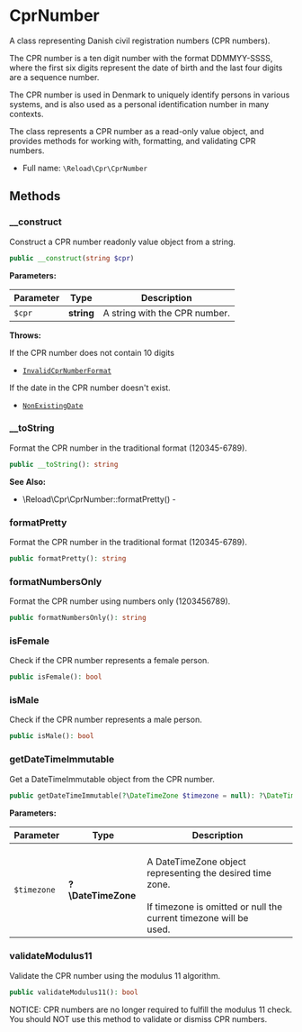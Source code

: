 
# CprNumber

A class representing Danish civil registration numbers (CPR
numbers).

The CPR number is a ten digit number with the format DDMMYY-SSSS, where
the first six digits represent the date of birth and the last four digits
are a sequence number.

The CPR number is used in Denmark to uniquely identify persons in
various systems, and is also used as a personal identification number
in many contexts.

The class represents a CPR number as a read-only value object, and
provides methods for working with, formatting, and validating CPR
numbers.

* Full name: `\Reload\Cpr\CprNumber`

## Methods

### __construct

Construct a CPR number readonly value object from a string.

```php
public __construct(string $cpr)
```

**Parameters:**

| Parameter | Type | Description |
|-----------|------|-------------|
| `$cpr` | **string** | A string with the CPR number. |

**Throws:**
<p>If the CPR number does not
contain 10 digits</p>

- [`InvalidCprNumberFormat`](./Exception/InvalidCprNumberFormat.md)
<p>If the date in the CPR number doesn't
exist.</p>

- [`NonExistingDate`](./Exception/NonExistingDate.md)

### __toString

Format the CPR number in the traditional format (120345-6789).

```php
public __toString(): string
```

**See Also:**

* \Reload\Cpr\CprNumber::formatPretty() - 

### formatPretty

Format the CPR number in the traditional format (120345-6789).

```php
public formatPretty(): string
```

### formatNumbersOnly

Format the CPR number using numbers only (1203456789).

```php
public formatNumbersOnly(): string
```

### isFemale

Check if the CPR number represents a female person.

```php
public isFemale(): bool
```

### isMale

Check if the CPR number represents a male person.

```php
public isMale(): bool
```

### getDateTimeImmutable

Get a DateTimeImmutable object from the CPR number.

```php
public getDateTimeImmutable(?\DateTimeZone $timezone = null): ?\DateTimeImmutable
```

**Parameters:**

| Parameter | Type | Description |
|-----------|------|-------------|
| `$timezone` | **?\DateTimeZone** | <br />A DateTimeZone object representing the desired time zone.<br /><br />If timezone is omitted or null the current timezone will be<br />used. |

### validateModulus11

Validate the CPR number using the modulus 11 algorithm.

```php
public validateModulus11(): bool
```

NOTICE: CPR numbers are no longer required to fulfill the modulus
11 check. You should NOT use this method to validate or dismiss
CPR numbers.

